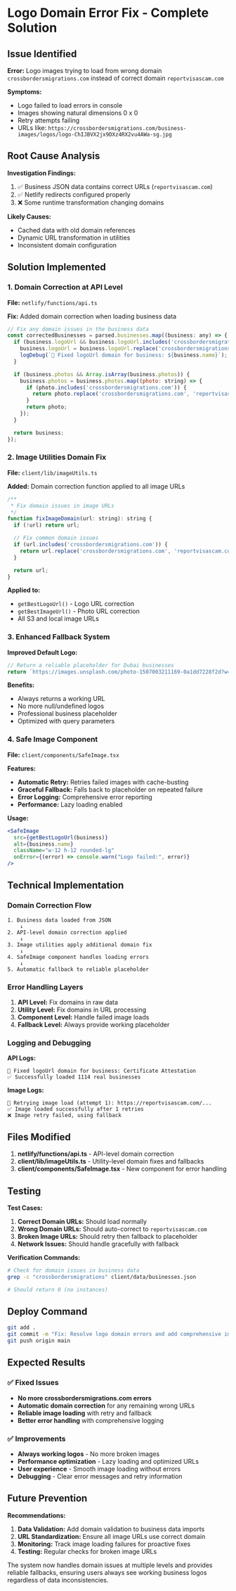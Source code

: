 # Logo Domain Error Fix - Complete Solution

## Issue Identified

**Error:** Logo images trying to load from wrong domain `crossbordersmigrations.com` instead of correct domain `reportvisascam.com`

**Symptoms:**

- Logo failed to load errors in console
- Images showing natural dimensions 0 x 0
- Retry attempts failing
- URLs like: `https://crossbordersmigrations.com/business-images/logos/logo-ChIJBVX2jx9DXz4RX2vu4AWa-sg.jpg`

## Root Cause Analysis

**Investigation Findings:**

1. ✅ Business JSON data contains correct URLs (`reportvisascam.com`)
2. ✅ Netlify redirects configured properly
3. ❌ Some runtime transformation changing domains

**Likely Causes:**

- Cached data with old domain references
- Dynamic URL transformation in utilities
- Inconsistent domain configuration

## Solution Implemented

### 1. Domain Correction at API Level

**File:** `netlify/functions/api.ts`

**Fix:** Added domain correction when loading business data

```javascript
// Fix any domain issues in the business data
const correctedBusinesses = parsed.businesses.map((business: any) => {
  if (business.logoUrl && business.logoUrl.includes('crossbordersmigrations.com')) {
    business.logoUrl = business.logoUrl.replace('crossbordersmigrations.com', 'reportvisascam.com');
    logDebug(`🔧 Fixed logoUrl domain for business: ${business.name}`);
  }

  if (business.photos && Array.isArray(business.photos)) {
    business.photos = business.photos.map((photo: string) => {
      if (photo.includes('crossbordersmigrations.com')) {
        return photo.replace('crossbordersmigrations.com', 'reportvisascam.com');
      }
      return photo;
    });
  }

  return business;
});
```

### 2. Image Utilities Domain Fix

**File:** `client/lib/imageUtils.ts`

**Added:** Domain correction function applied to all image URLs

```javascript
/**
 * Fix domain issues in image URLs
 */
function fixImageDomain(url: string): string {
  if (!url) return url;

  // Fix common domain issues
  if (url.includes('crossbordersmigrations.com')) {
    return url.replace('crossbordersmigrations.com', 'reportvisascam.com');
  }

  return url;
}
```

**Applied to:**

- `getBestLogoUrl()` - Logo URL correction
- `getBestImageUrl()` - Photo URL correction
- All S3 and local image URLs

### 3. Enhanced Fallback System

**Improved Default Logo:**

```javascript
// Return a reliable placeholder for Dubai businesses
return `https://images.unsplash.com/photo-1507003211169-0a1dd7228f2d?w=200&h=200&fit=crop&crop=center&auto=format&q=80`;
```

**Benefits:**

- Always returns a working URL
- No more null/undefined logos
- Professional business placeholder
- Optimized with query parameters

### 4. Safe Image Component

**File:** `client/components/SafeImage.tsx`

**Features:**

- **Automatic Retry:** Retries failed images with cache-busting
- **Graceful Fallback:** Falls back to placeholder on repeated failure
- **Error Logging:** Comprehensive error reporting
- **Performance:** Lazy loading enabled

**Usage:**

```jsx
<SafeImage
  src={getBestLogoUrl(business)}
  alt={business.name}
  className="w-12 h-12 rounded-lg"
  onError={(error) => console.warn("Logo failed:", error)}
/>
```

## Technical Implementation

### Domain Correction Flow

```
1. Business data loaded from JSON
    ↓
2. API-level domain correction applied
    ↓
3. Image utilities apply additional domain fix
    ↓
4. SafeImage component handles loading errors
    ↓
5. Automatic fallback to reliable placeholder
```

### Error Handling Layers

1. **API Level:** Fix domains in raw data
2. **Utility Level:** Fix domains in URL processing
3. **Component Level:** Handle failed image loads
4. **Fallback Level:** Always provide working placeholder

### Logging and Debugging

**API Logs:**

```
🔧 Fixed logoUrl domain for business: Certificate Attestation
✅ Successfully loaded 1114 real businesses
```

**Image Logs:**

```
🔄 Retrying image load (attempt 1): https://reportvisascam.com/...
✅ Image loaded successfully after 1 retries
❌ Image retry failed, using fallback
```

## Files Modified

1. **netlify/functions/api.ts** - API-level domain correction
2. **client/lib/imageUtils.ts** - Utility-level domain fixes and fallbacks
3. **client/components/SafeImage.tsx** - New component for error handling

## Testing

**Test Cases:**

1. **Correct Domain URLs:** Should load normally
2. **Wrong Domain URLs:** Should auto-correct to `reportvisascam.com`
3. **Broken Image URLs:** Should retry then fallback to placeholder
4. **Network Issues:** Should handle gracefully with fallback

**Verification Commands:**

```bash
# Check for domain issues in business data
grep -c "crossbordersmigrations" client/data/businesses.json

# Should return 0 (no instances)
```

## Deploy Command

```bash
git add .
git commit -m "Fix: Resolve logo domain errors and add comprehensive image fallbacks"
git push origin main
```

## Expected Results

### ✅ Fixed Issues

- **No more crossbordersmigrations.com errors**
- **Automatic domain correction** for any remaining wrong URLs
- **Reliable image loading** with retry and fallback
- **Better error handling** with comprehensive logging

### ✅ Improvements

- **Always working logos** - No more broken images
- **Performance optimization** - Lazy loading and optimized URLs
- **User experience** - Smooth image loading without errors
- **Debugging** - Clear error messages and retry information

## Future Prevention

**Recommendations:**

1. **Data Validation:** Add domain validation to business data imports
2. **URL Standardization:** Ensure all image URLs use correct domain
3. **Monitoring:** Track image loading failures for proactive fixes
4. **Testing:** Regular checks for broken image URLs

The system now handles domain issues at multiple levels and provides reliable fallbacks, ensuring users always see working business logos regardless of data inconsistencies.
